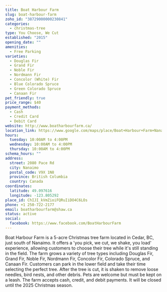 ```yaml
---
title: Boat Harbour Farm
slug: boat-harbour-farm
zoho_id: "38729000000230841"
categories:
  - christmas-tree
type: You Choose, We Cut
established: "2015"
opening_date: ""
amenities:
  - Free Parking
varieties:
  - Douglas Fir
  - Grand Fir
  - Noble Fir
  - Nordmann Fir
  - Concolor (White) Fir
  - Blue Colorado Spruce
  - Green Colorado Spruce
  - Canaan Fir
pet_friendly: true
price_range: $40
payment_methods:
  - Cash
  - Credit Card
  - Debit Card
website: http://www.boatharbourfarm.ca/
location_link: https://www.google.com/maps/place/Boat+Harbour+Farm+Nanaimo+-+Closed+till+2025+Christmas+season!/@49.097616,-123.805292,3993m/data=!3m1!1e3!4m6!3m5!1s0x5488a8989915f923:0xeb2cba803b8388b8!8m2!3d49.097616!4d-123.805292!16s%2Fg%2F1pxxvhk95?entry=ttu&g_ep=Eg
hours:
  tuesday: 10:00AM to 4:00PM
  wednesday: 10:00AM to 4:00PM
  thursday: 10:00AM to 4:00PM
schema_hours: ""
address:
  street: 2080 Pace Rd
  city: Nanaimo
  postal_code: V9X 1N8
  province: British Columbia
  country: Canada
coordinates:
  latitude: 49.097616
  longitude: -123.805292
place_id: ChIJI_kVmZioiFQRuIiDO4C6LOs
phone: +1 250-722-2177
email: boatharbourfarm@shaw.ca
status: active
social:
  facebook: https://www.facebook.com/BoatHarbourFarm
---
```


Boat Harbour Farm is a 5-acre Christmas tree farm located in Cedar, BC, just south of Nanaimo. It offers a 'you pick, we cut, we shake, you load' experience, allowing customers to choose their tree while it's still standing in the field. The farm grows a variety of tree types including Douglas Fir, Grand Fir, Noble Fir, Nordmann Fir, Concolor Fir, Colorado Spruce, and Canaan Fir. Customers can park in the lower field and take their time selecting the perfect tree. After the tree is cut, it is shaken to remove loose needles, bird nests, and other debris. Pets are welcome but must be kept on a leash. The farm accepts cash, credit, and debit payments. It will be closed until the 2025 Christmas season.
